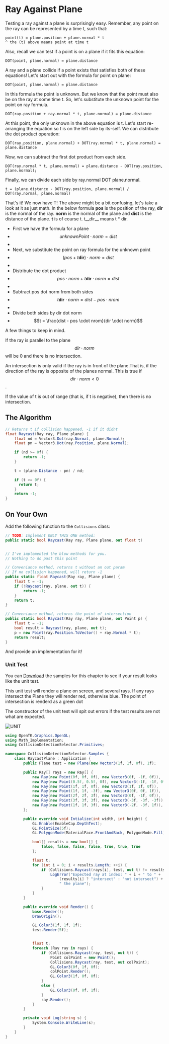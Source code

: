 # Ray Against Plane

Testing a ray against a plane is surprisingly easy. Remember, any point on the ray can be represented by a time t, such that:

```
point(t) = plane.position + plane.normal * t
^ the (t) above means point at time t
```

Also, recall we can test if a point is on a plane if it fits this equation:

```
DOT(point, plane.normal) = plane.distance
```

A ray and a plane collide if a point exists that satisfies both of these equations! Let's start out with the formula for point on plane:

```
DOT(point, plane.normal) = plane.distance
```

In this formula the point is unknown. But we know that the point must also be on the ray at some time t. So, let's substitute the unknown point for the point on ray formula.

```
DOT(ray.position + ray.normal * t, plane.normal) = plane.distance
```

At this point, the only unknown in the above equation is t. Let's start re-arranging the equation so t is on the left side by its-self. We can distribute the dot product operation:

```
DOT(ray.position, plane.normal) + DOT(ray.normal * t, plane.normal) = plane.distance
```

Now, we can subtract the first dot product from each side.

```
DOT(ray.normal * t, plane.normal) = plane.distance - DOT(ray.position, plane.normal);
```

Finally, we can divide each side by ray.normal DOT plane.normal.

```
t = (plane.distance - DOT(ray.position, plane.normal) / DOT(ray.normal, plane.normal)
```

That's it! We now have T! The above might be a bit confusing, let's take a look at it as just math. In the below formula __pos__ is the position of the ray, __dir__ is the normal of the ray. __norm__ is the normal of the plane and __dist__ is the distance of the plane. __t__ is of course t. t__dir__ means t * dir.

* First we have the formula for a plane
* $$unknownPoint \cdot norm = dist$$
*   
* Next, we substitute the point on ray formula for the unknown point
* $$(pos + t\mathbf d\mathbf i \mathbf r) \cdot norm = dist$$
*   
* Distribute the dot product
* $$pos \cdot norm + t\mathbf d\mathbf i\mathbf r \cdot norm = dist$$
*  
* Subtract pos dot norm from both sides
* $$t\mathbf d\mathbf i\mathbf r \cdot norm = dist - pos \cdot nrom$$
* 
* Divide both sides by dir dot norm
* $$t = \frac{dist - pos \cdot nrom}{dir \cdot norm}$$

A few things to keep in mind.

If the ray is parallel to the plane $$dir \cdot norm$$ will be 0 and there is no intersection.

An intersection is only valid if the ray is in front of the plane.That is, if the direction of the ray is opposite of the planes normal. This is true if $$dir \cdot norm < 0$$.

If the value of t is out of range (that is, if t is negative), then there is no intersection.

## The Algorithm

```cs
// Returns t if collision happened, -1 if it didnt
float Raycast(Ray ray, Plane plane) {
    float nd = Vector3.Dot(ray.Normal, plane.Normal);
    float pn = Vector3.Dot(ray.Position, plane.Normal);

    if (nd >= 0f) {
        return -1;
    }

    t = (plane.Distance - pn) / nd;

    if (t >= 0f) {
      return t;
    }
    return -1;
}
```

## On Your Own

Add the following function to the ```Collisions``` class:

```cs
// TODO: Implement ONLY THIS ONE method:
public static bool Raycast(Ray ray, Plane plane, out float t) 


// I've implemented the blow methods for you.
// Nothing to do past this point

// Conveniance method, returns t without an out param
// If no collision happened, will return -1
public static float Raycast(Ray ray, Plane plane) {
    float t = -1;
    if (!Raycast(ray, plane, out t)) {
        return -1;
    }
    return t;
}

// Conveniance method, returns the point of intersection
public static bool Raycast(Ray ray, Plane plane, out Point p) {
    float t = -1;
    bool result = Raycast(ray, plane, out t);
    p = new Point(ray.Position.ToVector() + ray.Normal * t);
    return result;
}
```

And provide an implementation for it!

### Unit Test

You can [Download](../Samples/Raycast.rar) the samples for this chapter to see if your result looks like the unit test.

This unit test will render a plane on screen, and several rays. If any rays intersect the Plane they will render red, otherwise blue. The point of intersection is renderd as a green dot

The constructor of the unit test will spit out errors if the test results are not what are expected.

![UNIT](raycast_plane_sample.PNG)

```cs
using OpenTK.Graphics.OpenGL;
using Math_Implementation;
using CollisionDetectionSelector.Primitives;

namespace CollisionDetectionSelector.Samples {
    class RaycastPlane : Application {
        public Plane test = new Plane(new Vector3(1f, 1f, 0f), 1f);

        public Ray[] rays = new Ray[] {
            new Ray(new Point(0f, 0f, 0f), new Vector3(0f, -1f, 0f)),
            new Ray(new Point(0.5f, 0.5f, 0f), new Vector3(-1f, -1f, 0f)),
            new Ray(new Point(1f, 1f, 0f), new Vector3(1f, 1f, 0f)),
            new Ray(new Point(1f, 1f, -3f), new Vector3(0f, 0f, 1f)),
            new Ray(new Point(2f, 2f, 3f), new Vector3(0f, -1f, 0f)),
            new Ray(new Point(3f, 3f, 3f), new Vector3(-3f, -3f, -3f)),
            new Ray(new Point(1f, 1f, 3f), new Vector3(-2f, -3f, 1f)),
        };

        public override void Intialize(int width, int height) {
            GL.Enable(EnableCap.DepthTest);
            GL.PointSize(5f);
            GL.PolygonMode(MaterialFace.FrontAndBack, PolygonMode.Fill);

            bool[] results = new bool[] {
                false, false, false, false, true, true, true
            };

            float t;
            for (int i = 0; i < results.Length; ++i) {
                if (Collisions.Raycast(rays[i], test, out t) != results[i]) {
                    LogError("Expected ray at index: " + i + " to " +
                        (results[i] ? "intersect" : "not intersect") +
                        " the plane");
                }
            }
        }

        public override void Render() {
            base.Render();
            DrawOrigin();

            GL.Color3(1f, 1f, 1f);
            test.Render(5f);


            float t;
            foreach (Ray ray in rays) {
                if (Collisions.Raycast(ray, test, out t)) {
                    Point colPoint = new Point();
                    Collisions.Raycast(ray, test, out colPoint);
                    GL.Color3(0f, 1f, 0f);
                    colPoint.Render();
                    GL.Color3(1f, 0f, 0f);
                }
                else {
                    GL.Color3(0f, 0f, 1f);
                }
                ray.Render();
            }
        }

        private void Log(string s) {
            System.Console.WriteLine(s);
        }
    }
}
```